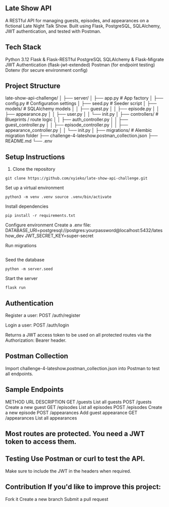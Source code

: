 ## Late Show API
A RESTful API for managing guests, episodes, and appearances on a fictional Late Night Talk Show. Built using Flask, PostgreSQL, SQLAlchemy, JWT authentication, and tested with Postman.

##  Tech Stack
Python 3.12
Flask & Flask-RESTful
PostgreSQL
SQLAlchemy & Flask-Migrate
JWT Authentication (flask-jwt-extended)
Postman (for endpoint testing)
Dotenv (for secure environment config)

## Project Structure
late-show-api-challenge/ │ ├── server/ │ ├── app.py # App factory │ ├── config.py # Configuration settings │ ├── seed.py # Seeder script │ ├── models/ # SQLAlchemy models │ │ ├── guest.py │ │ ├── episode.py │ │ ├── appearance.py │ │ ├── user.py │ │ └── init.py │ ├── controllers/ # Blueprints / route logic │ │ ├── auth_controller.py │ │ ├── guest_controller.py │ │ ├── episode_controller.py │ │ ├── appearance_controller.py │ │ └── init.py │ ├── migrations/ # Alembic migration folder ├── challenge-4-lateshow.postman_collection.json ├── README.md └── .env

## Setup Instructions
1. Clone the repository
```
git clone https://github.com/xyieko/late-show-api-challenge.git
```
Set up a virtual environment 
```
python3 -m venv .venv source .venv/bin/activate
```
Install dependencies 
```
pip install -r requirements.txt
```
Configure environment Create a .env file: DATABASE_URI=postgresql://postgres:yourpassword@localhost:5432/lateshow_dev JWT_SECRET_KEY=super-secret

Run migrations 
```flask db init flask db migrate -m "Initial migration" flask db upgrade
```
Seed the database 
```
python -m server.seed
```
Start the server 
```
flask run
```
 ## Authentication
  Register a user: POST /auth/register

Login a user: POST /auth/login

Returns a JWT access token to be used on all protected routes via the Authorization: Bearer header.

## Postman Collection
 Import challenge-4-lateshow.postman_collection.json into Postman to test all endpoints.

## Sample Endpoints 
METHOD URL DESCRIPTION GET /guests List all guests POST /guests Create a new guest GET /episodes List all episodes POST /episodes Create a new episode POST /appearances Add guest appearance GET /appearances List all appearances

## Most routes are protected. You need a JWT token to access them.

## Testing Use Postman or curl to test the API.

Make sure to include the JWT in the headers when required.

## Contribution If you'd like to improve this project:

Fork it Create a new branch Submit a pull request
